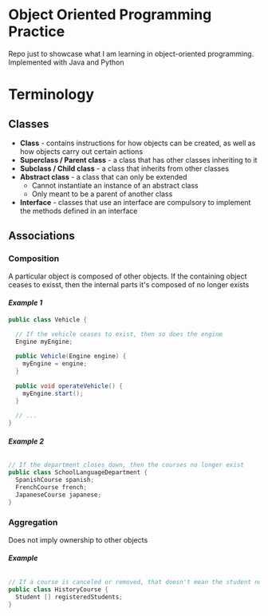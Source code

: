 # Object Oriented Programming Practice

Repo just to showcase what I am learning in object-oriented programming. Implemented with Java and Python


# Terminology

## Classes
- __Class__ - contains instructions for how objects can be created, as well as how objects carry out certain actions
- __Superclass / Parent class__ - a class that has other classes inheriting to it
- __Subclass / Child class__ - a class that inherits from other classes
- __Abstract class__ - a class that can only be extended  
  - Cannot instantiate an instance of an abstract class
  - Only meant to be a parent of another class
- __Interface__ - classes that use an interface are compulsory to implement the methods defined in an interface

## Associations
### Composition
A particular object is composed of other objects. If the containing object ceases to exisst, then the internal parts it's composed of no longer exists

#### ___Example 1___
```java
public class Vehicle {

  // If the vehicle ceases to exist, then so does the engine
  Engine myEngine;
  
  public Vehicle(Engine engine) {
    myEngine = engine;
  }
  
  public void operateVehicle() {
    myEngine.start();
  }
  
  // ...
}
```

#### ___Example 2___
```java

// If the department closes down, then the courses no longer exist
public class SchoolLanguageDepartment {
  SpanishCourse spanish;
  FrenchCourse french;
  JapaneseCourse japanese;
}
```
### Aggregation
Does not imply ownership to other objects

#### ___Example___

```java

// If a course is canceled or removed, that doesn't mean the student no longer exists
public class HistoryCourse {
  Student [] registeredStudents;
}
```
